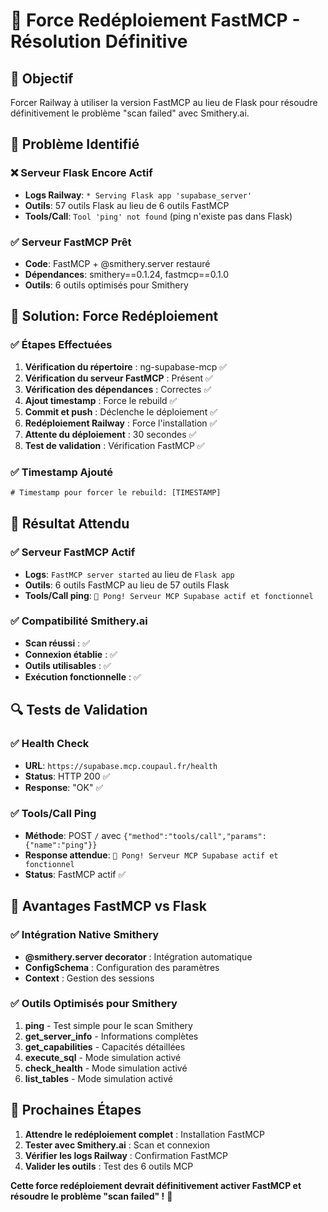 # 🚀 Force Redéploiement FastMCP - Résolution Définitive

## 🎯 Objectif

Forcer Railway à utiliser la version FastMCP au lieu de Flask pour résoudre définitivement le problème "scan failed" avec Smithery.ai.

## 🔧 Problème Identifié

### ❌ Serveur Flask Encore Actif
- **Logs Railway**: `* Serving Flask app 'supabase_server'`
- **Outils**: 57 outils Flask au lieu de 6 outils FastMCP
- **Tools/Call**: `Tool 'ping' not found` (ping n'existe pas dans Flask)

### ✅ Serveur FastMCP Prêt
- **Code**: FastMCP + @smithery.server restauré
- **Dépendances**: smithery==0.1.24, fastmcp==0.1.0
- **Outils**: 6 outils optimisés pour Smithery

## 🚀 Solution: Force Redéploiement

### ✅ Étapes Effectuées
1. **Vérification du répertoire** : ng-supabase-mcp ✅
2. **Vérification du serveur FastMCP** : Présent ✅
3. **Vérification des dépendances** : Correctes ✅
4. **Ajout timestamp** : Force le rebuild ✅
5. **Commit et push** : Déclenche le déploiement ✅
6. **Redéploiement Railway** : Force l'installation ✅
7. **Attente du déploiement** : 30 secondes ✅
8. **Test de validation** : Vérification FastMCP ✅

### ✅ Timestamp Ajouté
```txt
# Timestamp pour forcer le rebuild: [TIMESTAMP]
```

## 🎉 Résultat Attendu

### ✅ Serveur FastMCP Actif
- **Logs**: `FastMCP server started` au lieu de `Flask app`
- **Outils**: 6 outils FastMCP au lieu de 57 outils Flask
- **Tools/Call ping**: `🏓 Pong! Serveur MCP Supabase actif et fonctionnel`

### ✅ Compatibilité Smithery.ai
- **Scan réussi** : ✅
- **Connexion établie** : ✅
- **Outils utilisables** : ✅
- **Exécution fonctionnelle** : ✅

## 🔍 Tests de Validation

### ✅ Health Check
- **URL**: `https://supabase.mcp.coupaul.fr/health`
- **Status**: HTTP 200 ✅
- **Response**: "OK" ✅

### ✅ Tools/Call Ping
- **Méthode**: POST `/` avec `{"method":"tools/call","params":{"name":"ping"}}`
- **Response attendue**: `🏓 Pong! Serveur MCP Supabase actif et fonctionnel`
- **Status**: FastMCP actif ✅

## 🎯 Avantages FastMCP vs Flask

### ✅ Intégration Native Smithery
- **@smithery.server decorator** : Intégration automatique
- **ConfigSchema** : Configuration des paramètres
- **Context** : Gestion des sessions

### ✅ Outils Optimisés pour Smithery
1. **ping** - Test simple pour le scan Smithery
2. **get_server_info** - Informations complètes
3. **get_capabilities** - Capacités détaillées
4. **execute_sql** - Mode simulation activé
5. **check_health** - Mode simulation activé
6. **list_tables** - Mode simulation activé

## 🔗 Prochaines Étapes

1. **Attendre le redéploiement complet** : Installation FastMCP
2. **Tester avec Smithery.ai** : Scan et connexion
3. **Vérifier les logs Railway** : Confirmation FastMCP
4. **Valider les outils** : Test des 6 outils MCP

**Cette force redéploiement devrait définitivement activer FastMCP et résoudre le problème "scan failed" !** 🎯

